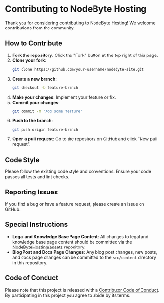 # Contributing to NodeByte Hosting

Thank you for considering contributing to NodeByte Hosting! We welcome contributions from the community.

## How to Contribute

1. **Fork the repository**: Click the "Fork" button at the top right of this page.
2. **Clone your fork**: 
    ```sh
    git clone https://github.com/your-username/nodebyte-site.git
    ```
3. **Create a new branch**: 
    ```sh
    git checkout -b feature-branch
    ```
4. **Make your changes**: Implement your feature or fix.
5. **Commit your changes**: 
    ```sh
    git commit -m 'Add some feature'
    ```
6. **Push to the branch**: 
    ```sh
    git push origin feature-branch
    ```
7. **Open a pull request**: Go to the repository on GitHub and click "New pull request".

## Code Style

Please follow the existing code style and conventions. Ensure your code passes all tests and lint checks.

## Reporting Issues

If you find a bug or have a feature request, please create an issue on GitHub.

## Special Instructions

- **Legal and Knowledge Base Page Content**: All changes to legal and knowledge base page content should be committed via the [NodeByteHosting/assets](https://github.com/NodeByteHosting/assets) repository.
- **Blog Post and Docs Page Changes**: Any blog post changes, new posts, and docs page changes can be committed to the `src/content` directory in this repository.

## Code of Conduct

Please note that this project is released with a [Contributor Code of Conduct](CODE_OF_CONDUCT.md). By participating in this project you agree to abide by its terms.